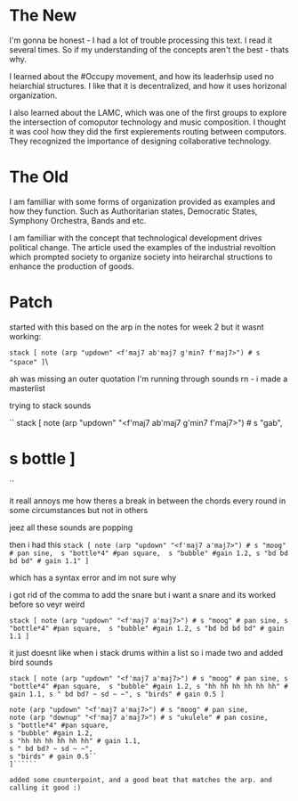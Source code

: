 # The New
I'm gonna be honest - I had a lot of trouble processing this text. I read it several times. So if my understanding of the concepts aren't the best - thats why.

I learned about the #Occupy movement, and how its leaderhsip used no heiarchial structures. I like that it is decentralized, and how it uses horizonal organization.

I also learned about the LAMC, which was one of the first groups to explore the intersection of comoputor technology and music composition. I thought it was cool how they did the first expierements routing between computors. They recognized the importance of designing collaborative technology.


# The Old
I am familliar with some forms of organization provided as examples and how they function. Such as Authoritarian states, Democratic States, Symphony Orchestra, Bands and etc. 

I am familliar with the concept that technological development drives political change. The article used the examples of the industrial revoltion which prompted society to organize society into heirarchal structions to enhance the production of goods.


# Patch

started with this based on the arp in the notes for week 2 but it wasnt working: 

``stack [
note (arp "updown" <f'maj7 ab'maj7 g'min7 f'maj7>") # s "space" ]``\

ah was missing an outer quotation
I'm running through sounds rn - i made a masterlist

trying to stack sounds

`` stack [
note (arp "updown" "<f'maj7 ab'maj7 g'min7 f'maj7>") # s "gab",
# s bottle ]
``

it reall annoys me how theres a break in between the chords every round in some circumstances but not in others

jeez all these sounds are popping

then i had this
``stack [
note (arp "updown" "<f'maj7 a'maj7>") # s "moog" # pan sine, 
s "bottle*4" #pan square, 
s "bubble" #gain 1.2,
s "bd bd bd bd" # gain 1.1"
]``

which has a syntax error and im not sure why

i got rid of the comma to add the snare but i want a snare and its worked before so veyr weird

``stack [
note (arp "updown" "<f'maj7 a'maj7>") # s "moog" # pan sine,
s "bottle*4" #pan square, 
s "bubble" #gain 1.2,
s "bd bd bd bd" # gain 1.1
]``

it just doesnt like when i stack drums within a list so i made two and added bird sounds

``stack [
note (arp "updown" "<f'maj7 a'maj7>") # s "moog" # pan sine,
s "bottle*4" #pan square, 
s "bubble" #gain 1.2,
s "hh hh hh hh hh hh" # gain 1.1,
s " bd bd? ~ sd ~ ~",
s "birds" # gain 0.5
]``

```stack [
note (arp "updown" "<f'maj7 a'maj7>") # s "moog" # pan sine,
note (arp "downup" "<f'maj7 a'maj7>") # s "ukulele" # pan cosine,
s "bottle*4" #pan square, 
s "bubble" #gain 1.2,
s "hh hh hh hh hh hh" # gain 1.1,
s " bd bd? ~ sd ~ ~",
s "birds" # gain 0.5``
]``````

added some counterpoint, and a good beat that matches the arp. and calling it good :)



